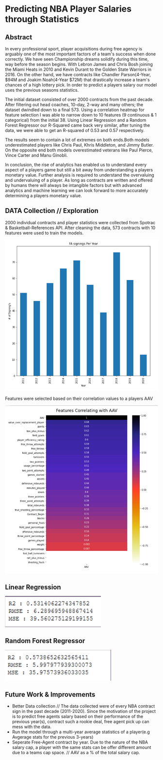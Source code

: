 # Predicting NBA Player Salaries through Statistics

## Abstract
In every professional sport, player acquisitions during free agency is arguably one of the most important factors of a team's success when done correctly.
We have seen Championship dreams solidify during this time, way before the season begins. With Lebron James and Chris Bosh joining the Miami Heats in 2010
and Kevin Durant to the Golden State Warriors in 2016. On the other hand, we have contracts like Chandler Parson(4-Year, $94M and Joakim Noah(4-Year $72M) 
that drastically increase a team's chances of a high lottery pick. In order to predict a players salary our model uses the previous seasons statistics.
    
The initial dataset consisted of over 2000 contracts from the past decade. After filtering out head coaches, 10-day, 2-way and many others; the dataset 
dwindled down to a final 573. Using a correlation heatmap for feature selection I was able to narrow down to 10 features (9 continuous & 1 categorical) 
from the initial 38. Using Linear Regression and a Random Forest Regressor our R-Squared came back very similar, after tuning the data, we were able to 
get an R-squared of  0.53 and 0.57 respectively.

The results seem to contain a lot of extremes on both ends.Both models underestimated players like Chris Paul, Khris Middleton, and Jimmy Butler. 
On the opposite end both models overestimated veterans like Paul Pierce, Vince Carter and Manu Ginobli.

In conclusion, the rise of analytics has enabled us to understand every aspect of a players game but still a bit away from understanding a players monetary value.
Further analysis is required to understand the overvaluing and undervaluing of a player. As long as contracts are written and offered by humans there will always 
be intangible factors but with advanced analytics and machine learning we can look forward to more accurately determining a players monetary value.

## DATA Collection // Exploration

2000 individual contracts and player statistics were collected from Spotrac & Basketball-References API. After cleaning the data, 573 contracts with 10 features were
used to train the models.

![Contracts by Year](/Images/FA_signings_Per_Year.png)

Features were selected based on their correlation values to a players AAV

![Corr AAV and features](/Images/feature_correlation_W_AAV.png)

## Linear Regression

![Linear Regression Results](/Images/LR_results.png)

## Random Forest Regressor

![RFR Results](/Images/RFR_result.png)

## Future Work & Improvements

- Better Data collection // The data collected were of every NBA contract sign in the past decade (2011-2020). Since the motivation of the project 
  is to predict free agents salary based on their performance of the previous year(s), contract such a rookie deal, free agent pick up can mess with the data.
- Run the model through a multi-year average statistics of a player(e.g Avgerage stats for the previous 3-years)
- Seperate Free-Agent contract by year. Due to the nature of the NBA salary cap, a player with the same stats can be offer different amount due to a teams cap space. 
  // AAV as a % of the total salary cap.
